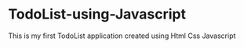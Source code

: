 # TodoList-using-Javascript
This is my first TodoList application created using Html Css Javascript
